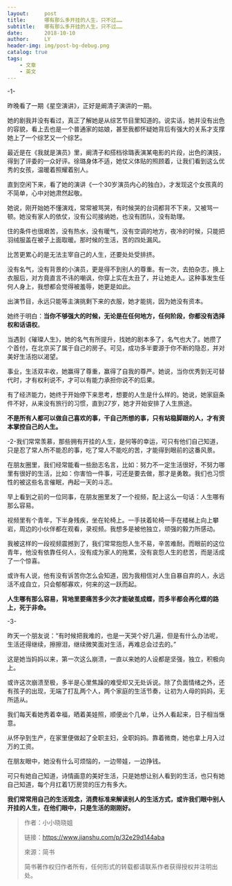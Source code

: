 ```yaml
---
layout:     post
title:      哪有那么多开挂的人生，只不过……
subtitle:   哪有那么多开挂的人生，只不过……
date:       2018-10-10
author:     LY
header-img: img/post-bg-debug.png
catalog: true
tags:
    - 文章
    - 英文
---
```


-1-

昨晚看了一期《星空演讲》，正好是阚清子演讲的一期。

她的剧我并没有看过，真正了解她是从综艺节目里知道的。说实话，她并没有出色的容貌，看上去也是一个普通家的姑娘，甚至我都怀疑她背后有强大的关系才支撑她上了一个综艺又一个综艺。

最近是在《我就是演员》里，阚清子和搭档徐璐表演某电影的片段，出色的演技，得到了评委的一众好评。徐璐身体不适，她仗义体贴的照顾着，让我们看到这么优秀的女孩，温暖着照耀着别人。

直到空闲下来，看了她的演讲《一个30岁演员内心的独白》，才发现这个女孩真的不简单，心中对她肃然起敬。

她说，刚开始她不懂演戏，常常被骂哭，有时候哭的台词都背不下来，又被骂一顿。她没有家人的依仗，没有公司接纳她，也没有团队，没有助理。

住的条件也很艰苦，没有热水，没有暖气，没有空调的地方，夜冷的时候，只能把羽绒服盖在被子上面取暖。那时候的生活，苦的四处漏风。

比苦更累心的是无法主宰自己的人生，还要处处受排挤。

没有名气，没有背景的小演员，更是得不到别人的尊重。有一次，去拍杂志，换上衣服后，对方竟直言不讳的嘲讽，你穿上实在太丑了，并让她走人。这种事发生任何人身上，我想都会觉得被羞辱，她更是如此。

出演节目，永远只能等主演挑剩下来的衣服，她才能挑，因为她没有资本。

她终于明白：**当你不够强大的时候，无论是在任何地方，任何阶段，你都没有选择权和话语权**。

当遇到《璀璨人生》，她的名气有所提升，找她的剧本多了，名气也大了。她攒了个首付，在北京买了属于自己的房子。可见，成功多半要源于你不断的隐忍，并对美好生活抱以渴望。

事业，生活双丰收，她赢得了尊重，赢得了自我的尊严。她说，当你优秀到无可替代时，才有权利说不，才可以有能力承担你说不的后果。

有了经济能力，她终于开始停下来思考，想要的人生是什么样的。她说，她家庭条件不好，从来没有旅行的习惯，直到27岁，她才开始安排了人生旅途。

**不是所有人都可以做自己喜欢的事，干自己所想的事，只有站稳脚跟的人，才有资本掌控自己的人生。**

-2-我们常常羡慕，那些拥有开挂的人生，是何等的幸运，可只有他们自己知道，只是忍了常人所不能忍的事，吃了常人不能吃的苦，才能得到眼前的这番风景。

在朋友圈里，我们经常能看一些励志名言，比如：努力不一定生活很好，不努力哪里有很好的生活，比如：你害怕一件事，可还是要去做，那才是勇敢。我们也习惯性的被这些名言催眠，冉起一天的斗志。

早上看到之前的一位同事，在朋友圈里发了一个视频，配上这么一句话：人生哪有那么容易。

视频里有个青年，下半身残疾，坐在轮椅上。一手扶着轮椅一手在楼梯上向上攀岩，周边的小伙伴都在观看，录视频。我想多是被他独立，顽强的毅力所感动。

我被这样的一段视频震撼到了，我们常常抱怨人生不易，辛苦难耐。而眼前的这位青年，他没有依靠任何人，没有成为家人的拖累，没有哀怨人生的悲苦，而是活成了一个惊喜。

或许有人说，他有没有诉苦你怎么会知道，因为我相信对人生自暴自弃的人，永远活不成自立，只会郁郁寡欢，何来的这一跃而起。

**人生哪有那么容易，背地里要痛苦多少次才能破茧成蝶，而多半都会再化蝶的路上，死于非命。**

-3-

昨天一个朋友说：“有时候把我难的，也是一天哭个好几遍，但是有什么办法呢，生活还得继续，擦擦泪，继续微笑面对生活，再难总会过去的。”

这是她当妈妈以来，第一次这么崩溃，一直以来她的人设都是坚强，独立，积极向上。

或许这次崩溃至极，多半是心里焦躁的难受却又无处诉说。除了负面情绪之外，还有孩子的出现，无端了打乱两个人，两个家庭的生活节奏，让初为人母的妈妈，无所适从。

我们每天看她秀着幸福，晒着美娃照，顺便出个几单，让外人看起来，日子相当惬意。

从怀孕到生产，在家里便做起了全职主妇，全职妈妈。靠着微商，她也拿上月入过万的工资。

在朋友眼中，她没有什么可烦恼的，一边带娃，一边挣钱。

可只有她自己知道，诗情画意的美好生活，只是她想让别人看到的生活，也只有她自己知道，每个月扛着1万房贷的压力有多大。

**我们常常用自己的生活观念，消费标准来解读别人的生活方式，或许我们眼中别人开挂的人生，在他们眼中，只是生活的刚刚好。**

> 作者：小小晓晓姐
>
> 链接：https://www.jianshu.com/p/32e29d144aba
>
> 來源：简书
>
> 简书著作权归作者所有，任何形式的转载都请联系作者获得授权并注明出处。